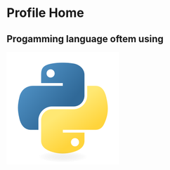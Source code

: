 # Profile Home

## Progamming language oftem using
<img align="left" src="https://raw.githubusercontent.com/devicons/devicon/master/icons/python/python-original.svg">
